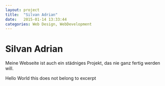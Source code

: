 ```yaml
---
layout: project
title:  "Silvan Adrian"
date:   2015-01-14 13:33:44
categories: Web Design, WebDevelopment
---
```


<div class="sa">
<div class="info">
<h1>Silvan Adrian</h1>

Meine Webseite ist auch ein städniges Projekt, das nie  ganz fertig werden will.

</div>



</div>

<!--more-->
Hello World this does not belong to excerpt